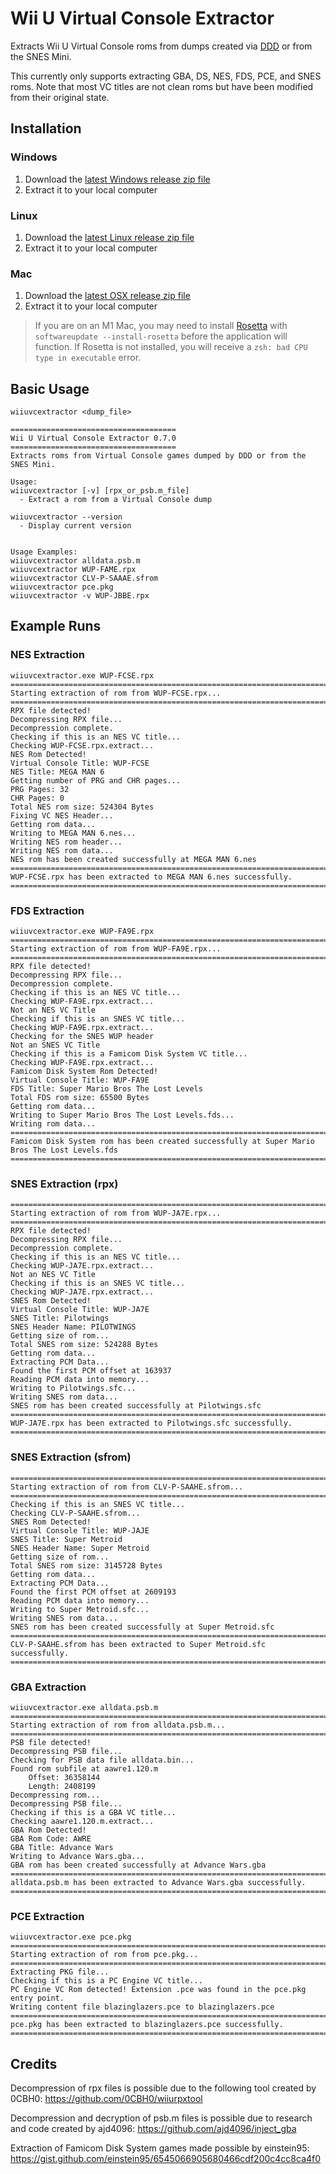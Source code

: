# Wii U Virtual Console Extractor
Extracts Wii U Virtual Console roms from dumps created via [DDD](https://github.com/dimok789/ddd/releases) or from the SNES Mini.

This currently only supports extracting GBA, DS, NES, FDS, PCE, and SNES roms. Note that most VC titles are not clean roms but have been modified from their original state.

## Installation
### Windows
1. Download the [latest Windows release zip file](https://github.com/AwakeEchidna/wiiu-vc-extractor/releases/latest/download/wiiu-vc-extractor-win-x64.zip)
2. Extract it to your local computer

### Linux
1. Download the [latest Linux release zip file](https://github.com/AwakeEchidna/wiiu-vc-extractor/releases/latest/download/wiiu-vc-extractor-linux-x64.zip)
2. Extract it to your local computer

### Mac
1. Download the [latest OSX release zip file](https://github.com/AwakeEchidna/wiiu-vc-extractor/releases/latest/download/wiiu-vc-extractor-osx-x64.zip)
2. Extract it to your local computer

> If you are on an M1 Mac, you may need to install [Rosetta](https://support.apple.com/en-gb/HT211861) with `softwareupdate --install-rosetta` before the application will function. If Rosetta is not installed, you will receive a `zsh: bad CPU type in executable` error.

## Basic Usage
`wiiuvcextractor <dump_file>`

```
=====================================
Wii U Virtual Console Extractor 0.7.0
=====================================
Extracts roms from Virtual Console games dumped by DDD or from the SNES Mini.

Usage:
wiiuvcextractor [-v] [rpx_or_psb.m_file]
  - Extract a rom from a Virtual Console dump

wiiuvcextractor --version
  - Display current version


Usage Examples:
wiiuvcextractor alldata.psb.m
wiiuvcextractor WUP-FAME.rpx
wiiuvcextractor CLV-P-SAAAE.sfrom
wiiuvcextractor pce.pkg
wiiuvcextractor -v WUP-JBBE.rpx
```

## Example Runs
### NES Extraction
```
wiiuvcextractor.exe WUP-FCSE.rpx
============================================================================
Starting extraction of rom from WUP-FCSE.rpx...
============================================================================
RPX file detected!
Decompressing RPX file...
Decompression complete.
Checking if this is an NES VC title...
Checking WUP-FCSE.rpx.extract...
NES Rom Detected!
Virtual Console Title: WUP-FCSE
NES Title: MEGA MAN 6
Getting number of PRG and CHR pages...
PRG Pages: 32
CHR Pages: 0
Total NES rom size: 524304 Bytes
Fixing VC NES Header...
Getting rom data...
Writing to MEGA MAN 6.nes...
Writing NES rom header...
Writing NES rom data...
NES rom has been created successfully at MEGA MAN 6.nes
============================================================================
WUP-FCSE.rpx has been extracted to MEGA MAN 6.nes successfully.
============================================================================
```

### FDS Extraction
```
wiiuvcextractor.exe WUP-FA9E.rpx
============================================================================
Starting extraction of rom from WUP-FA9E.rpx...
============================================================================
RPX file detected!
Decompressing RPX file...
Decompression complete.
Checking if this is an NES VC title...
Checking WUP-FA9E.rpx.extract...
Not an NES VC Title
Checking if this is an SNES VC title...
Checking WUP-FA9E.rpx.extract...
Checking for the SNES WUP header
Not an SNES VC Title
Checking if this is a Famicom Disk System VC title...
Checking WUP-FA9E.rpx.extract...
Famicom Disk System Rom Detected!
Virtual Console Title: WUP-FA9E
FDS Title: Super Mario Bros The Lost Levels
Total FDS rom size: 65500 Bytes
Getting rom data...
Writing to Super Mario Bros The Lost Levels.fds...
Writing rom data...
============================================================================
Famicom Disk System rom has been created successfully at Super Mario Bros The Lost Levels.fds
============================================================================
```

### SNES Extraction (rpx)
```
============================================================================
Starting extraction of rom from WUP-JA7E.rpx...
============================================================================
RPX file detected!
Decompressing RPX file...
Decompression complete.
Checking if this is an NES VC title...
Checking WUP-JA7E.rpx.extract...
Not an NES VC Title
Checking if this is an SNES VC title...
Checking WUP-JA7E.rpx.extract...
SNES Rom Detected!
Virtual Console Title: WUP-JA7E
SNES Title: Pilotwings
SNES Header Name: PILOTWINGS
Getting size of rom...
Total SNES rom size: 524288 Bytes
Getting rom data...
Extracting PCM Data...
Found the first PCM offset at 163937
Reading PCM data into memory...
Writing to Pilotwings.sfc...
Writing SNES rom data...
SNES rom has been created successfully at Pilotwings.sfc
============================================================================
WUP-JA7E.rpx has been extracted to Pilotwings.sfc successfully.
============================================================================
```

### SNES Extraction (sfrom)
```
============================================================================
Starting extraction of rom from CLV-P-SAAHE.sfrom...
============================================================================
Checking if this is an SNES VC title...
Checking CLV-P-SAAHE.sfrom...
SNES Rom Detected!
Virtual Console Title: WUP-JAJE
SNES Title: Super Metroid
SNES Header Name: Super Metroid
Getting size of rom...
Total SNES rom size: 3145728 Bytes
Getting rom data...
Extracting PCM Data...
Found the first PCM offset at 2609193
Reading PCM data into memory...
Writing to Super Metroid.sfc...
Writing SNES rom data...
SNES rom has been created successfully at Super Metroid.sfc
============================================================================
CLV-P-SAAHE.sfrom has been extracted to Super Metroid.sfc successfully.
============================================================================
```

### GBA Extraction
```
wiiuvcextractor.exe alldata.psb.m
============================================================================
Starting extraction of rom from alldata.psb.m...
============================================================================
PSB file detected!
Decompressing PSB file...
Checking for PSB data file alldata.bin...
Found rom subfile at aawre1.120.m
    Offset: 36358144
    Length: 2408199
Decompressing rom...
Decompressing PSB file...
Checking if this is a GBA VC title...
Checking aawre1.120.m.extract...
GBA Rom Detected!
GBA Rom Code: AWRE
GBA Title: Advance Wars
Writing to Advance Wars.gba...
GBA rom has been created successfully at Advance Wars.gba
============================================================================
alldata.psb.m has been extracted to Advance Wars.gba successfully.
============================================================================
```

### PCE Extraction
```
wiiuvcextractor.exe pce.pkg
============================================================================
Starting extraction of rom from pce.pkg...
============================================================================
Extracting PKG file...
Checking if this is a PC Engine VC title...
PC Engine VC Rom detected! Extension .pce was found in the pce.pkg entry point.
Writing content file blazinglazers.pce to blazinglazers.pce
============================================================================
pce.pkg has been extracted to blazinglazers.pce successfully.
============================================================================
```

## Credits
Decompression of rpx files is possible due to the following tool created by 0CBH0: https://github.com/0CBH0/wiiurpxtool

Decompression and decryption of psb.m files is possible due to research and code created by ajd4096: https://github.com/ajd4096/inject_gba

Extraction of Famicom Disk System games made possible by einstein95: https://gist.github.com/einstein95/6545066905680466cdf200c4cc8ca4f0
